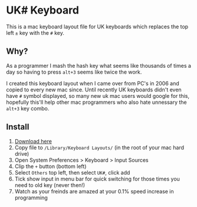# UK# Keyboard

This is a mac keyboard layout file for UK keyboards which replaces the top left `±` key
with the `#` key.

## Why?

As a programmer I mash the hash key what seems like thousands of times a day
so having to press `alt+3` seems like twice the work.

I created this keyboard layout when I came over from PC's in 2006 and copied to
every new mac since. Until recently UK keyboards didn't even have `#` symbol
displayed, so many new uk mac users would google for this, hopefully this'll
help other mac programmers who also hate unnessary the `alt+3` key combo. 

## Install

1. [Download here](https://raw.githubusercontent.com/crisward/master/ukhash.keylayout)
2. Copy file to `/Library/Keyboard Layouts/` (in the root of your mac hard drive)
3. Open System Preferences > Keyboard > Input Sources
4. Clip the `+` button (bottom left)
5. Select `Others` top left, then select `UK#`, click add
6. Tick show input in menu bar for quick switching for those times you need to old key (never then!)
7. Watch as your freinds are amazed at your 0.1% speed increase in programming